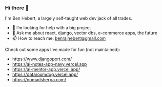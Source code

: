 ### Hi there 👋

I'm Ben Hebert, a largely self-taught web dev jack of all trades. 

<!--
**DontSleepOnBrotherBear/DontSleepOnBrotherBear** is a ✨ _special_ ✨ repository because its `README.md` (this file) appears on your GitHub profile.

Here are some ideas to get you started:

- 🤔 I’m looking for help with a big project
- 💬 Ask me about react, django, vector dbs, e-commerce apps, the future
- 📫 How to reach me: benrajhebert.com
-->

- 🤔 I’m looking for help with a big project
- 💬 Ask me about react, django, vector dbs, e-commerce apps, the future
- 📫 How to reach me: benrajhebert@gmail.com

Check out some apps I've made for fun (not maintained):
- https://www.djangoport.com/
- https://ai-notes-app-navy.vercel.app
- https://ai-mentor-app.vercel.app/
- https://dataroomdog.vercel.app/
- https://nomadsherpa.com/


